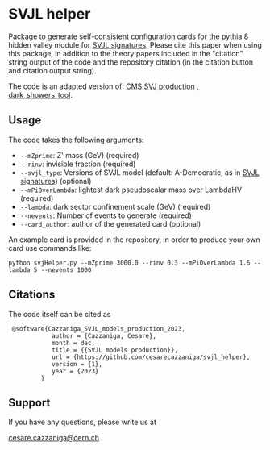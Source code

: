 # SVJL helper

Package to generate self-consistent configuration cards for the pythia 8 hidden valley module for [SVJL signatures](https://link.springer.com/article/10.1140/epjc/s10052-022-10775-2). Please cite this paper when using this package, in addition to the theory papers included in the "citation" string output of the code and the repository citation (in the citation button and citation output string).

The code is an adapted version of: [CMS SVJ production](https://github.com/cms-svj/SVJProduction) , [dark_showers_tool](https://gitlab.com/simonknapen/dark_showers_tool).

## Usage
The code takes the following arguments:
  * ```--mZprime```: Z' mass (GeV) (required)
  * ```--rinv```: invisible fraction (required)
  * ```--svjl_type```: Versions of SVJL model (default: A-Democratic, as in  [SVJL signatures](https://link.springer.com/article/10.1140/epjc/s10052-022-10775-2)) (optional)
  * ```--mPiOverLambda```: lightest dark pseudoscalar mass over LambdaHV (required)
  * ```--lambda```: dark sector confinement scale (GeV) (required)
  * ```--nevents```: Number of events to generate (required)
  * ```--card_author```: author of the generated card (optional)
    
An example card is provided in the repository, in order to produce your own card use commands like:

```python svjHelper.py --mZprime 3000.0 --rinv 0.3 --mPiOverLambda 1.6 --lambda 5 --nevents 1000```


## Citations

The code itself can be cited as

```
 @software{Cazzaniga_SVJL_models_production_2023,
            author = {Cazzaniga, Cesare},
            month = dec,
            title = {{SVJL models production}},
            url = {https://github.com/cesarecazzaniga/svjl_helper},
            version = {1},
            year = {2023}
         }
```

## Support

If you have any questions, please
write us at 

[cesare.cazzaniga@cern.ch](cesare.cazzaniga@cern.ch)
